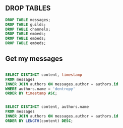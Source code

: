 ## DROP TABLES

``` sql
DROP TABLE messages;
DROP TABLE guilds;
DROP TABLE channels;
DROP TABLE embeds;
DROP TABLE embeds;
DROP TABLE embeds;
```


## Get my messages

``` sql

SELECT DISTINCT content, timestamp
FROM messages
INNER JOIN authors ON messages.author = authors.id
WHERE authors.name = 'dentropy'
ORDER BY timestamp ASC;


```

``` sql

SELECT DISTINCT content, authors.name
FROM messages
INNER JOIN authors ON messages.author = authors.id
ORDER BY LENGTH(content) DESC;

```
